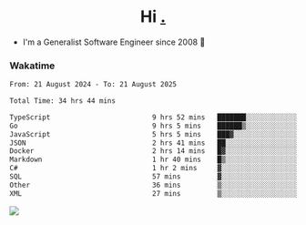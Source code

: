 <h1 align="center">Hi <a href="https://www.hackerrank.com/erasmosaraujo">.</a></h1>
 
- I'm a Generalist Software Engineer  since 2008 🚀
<!--  
<p align="left">
  <a href="https://github.com/erasmosoares/github-readme-stats">
    <img
      align="center"
      src="https://github-readme-stats.vercel.app/api/top-langs/?username=erasmosoares&theme=radical&layout=compact"
    />
  </a>
  <a href="https://github.com/erasmosoares/github-readme-stats">
    [![Harlok's WakaTime stats](https://github-readme-stats.vercel.app/api/wakatime?username=ffflabs)](https://github.com/anuraghazra/github-readme-stats)
  </a>
</p>

<!--
 ### Repo 
 
<p align="left">
 <a href="https://github.com/erasmosoares/github-readme-stats">
    <img
      align="center"
      height="165"
      src="https://github-readme-stats.vercel.app/api/pin?username=erasmosoares&repo=sample-node&title_color=fff&icon_color=f9f9f9&text_color=9f9f9f&bg_color=151515"
    />
  </a>
  <a href="https://github.com/erasmosoares/github-readme-stats">
    <img
      align="center"
      height="165"
      src="https://github-readme-stats.vercel.app/api/pin?username=erasmosoares&repo=sample-node&title_color=fff&icon_color=f9f9f9&text_color=9f9f9f&bg_color=151515"
    />
  </a>
</p>
-->

 ### Wakatime 

<!--START_SECTION:waka-->

```txt
From: 21 August 2024 - To: 21 August 2025

Total Time: 34 hrs 44 mins

TypeScript                         9 hrs 52 mins   ███████░░░░░░░░░░░░░░░░░░   27.92 %
Go                                 9 hrs 5 mins    ██████▒░░░░░░░░░░░░░░░░░░   25.72 %
JavaScript                         5 hrs 5 mins    ███▓░░░░░░░░░░░░░░░░░░░░░   14.39 %
JSON                               2 hrs 41 mins   ██░░░░░░░░░░░░░░░░░░░░░░░   07.62 %
Docker                             2 hrs 14 mins   █▓░░░░░░░░░░░░░░░░░░░░░░░   06.32 %
Markdown                           1 hr 40 mins    █▒░░░░░░░░░░░░░░░░░░░░░░░   04.73 %
C#                                 1 hr 2 mins     ▓░░░░░░░░░░░░░░░░░░░░░░░░   02.95 %
SQL                                57 mins         ▓░░░░░░░░░░░░░░░░░░░░░░░░   02.72 %
Other                              36 mins         ▒░░░░░░░░░░░░░░░░░░░░░░░░   01.71 %
XML                                27 mins         ▒░░░░░░░░░░░░░░░░░░░░░░░░   01.29 %
```

<!--END_SECTION:waka-->

![](https://komarev.com/ghpvc/?username=erasmosoares&color=brightgreen)
